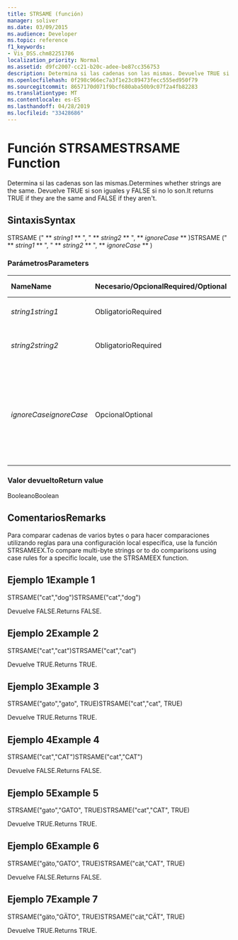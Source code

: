 ```yaml
---
title: STRSAME (función)
manager: soliver
ms.date: 03/09/2015
ms.audience: Developer
ms.topic: reference
f1_keywords:
- Vis_DSS.chm82251786
localization_priority: Normal
ms.assetid: d9fc2007-cc21-b20c-adee-be87cc356753
description: Determina si las cadenas son las mismas. Devuelve TRUE si son iguales y FALSE si no lo son.
ms.openlocfilehash: 0f298c966ec7a3f1e23c89473fecc555ed950f79
ms.sourcegitcommit: 8657170d071f9bcf680aba50b9c07f2a4fb82283
ms.translationtype: MT
ms.contentlocale: es-ES
ms.lasthandoff: 04/28/2019
ms.locfileid: "33428686"
---
```

# <a name="strsame-function"></a><span data-ttu-id="42a13-104">Función STRSAME</span><span class="sxs-lookup"><span data-stu-id="42a13-104">STRSAME Function</span></span>

<span data-ttu-id="42a13-105">Determina si las cadenas son las mismas.</span><span class="sxs-lookup"><span data-stu-id="42a13-105">Determines whether strings are the same.</span></span> <span data-ttu-id="42a13-106">Devuelve TRUE si son iguales y FALSE si no lo son.</span><span class="sxs-lookup"><span data-stu-id="42a13-106">It returns TRUE if they are the same and FALSE if they aren't.</span></span> 
  
## <a name="syntax"></a><span data-ttu-id="42a13-107">Sintaxis</span><span class="sxs-lookup"><span data-stu-id="42a13-107">Syntax</span></span>

<span data-ttu-id="42a13-108">STRSAME (" \*\* *string1* \*\* ", " \*\* *string2* \*\* ", \*\* *ignoreCase* \*\* )</span><span class="sxs-lookup"><span data-stu-id="42a13-108">STRSAME (" \*\* *string1* \*\* ", " \*\* *string2* \*\* ", \*\* *ignoreCase* \*\* )</span></span> 
  
### <a name="parameters"></a><span data-ttu-id="42a13-109">Parámetros</span><span class="sxs-lookup"><span data-stu-id="42a13-109">Parameters</span></span>

|<span data-ttu-id="42a13-110">**Name**</span><span class="sxs-lookup"><span data-stu-id="42a13-110">**Name**</span></span>|<span data-ttu-id="42a13-111">**Necesario/Opcional**</span><span class="sxs-lookup"><span data-stu-id="42a13-111">**Required/Optional**</span></span>|<span data-ttu-id="42a13-112">**Tipo de datos**</span><span class="sxs-lookup"><span data-stu-id="42a13-112">**Data Type**</span></span>|<span data-ttu-id="42a13-113">**Descripción**</span><span class="sxs-lookup"><span data-stu-id="42a13-113">**Description**</span></span>|
|:-----|:-----|:-----|:-----|
| <span data-ttu-id="42a13-114">_string1_</span><span class="sxs-lookup"><span data-stu-id="42a13-114">_string1_</span></span> <br/> |<span data-ttu-id="42a13-115">Obligatorio</span><span class="sxs-lookup"><span data-stu-id="42a13-115">Required</span></span>  <br/> |<span data-ttu-id="42a13-116">**String**</span><span class="sxs-lookup"><span data-stu-id="42a13-116">**String**</span></span> <br/> |<span data-ttu-id="42a13-117">La primera cadena de la comparación.</span><span class="sxs-lookup"><span data-stu-id="42a13-117">The first string to compare.</span></span>  <br/> |
| <span data-ttu-id="42a13-118">_string2_</span><span class="sxs-lookup"><span data-stu-id="42a13-118">_string2_</span></span> <br/> |<span data-ttu-id="42a13-119">Obligatorio</span><span class="sxs-lookup"><span data-stu-id="42a13-119">Required</span></span>  <br/> |<span data-ttu-id="42a13-120">**String**</span><span class="sxs-lookup"><span data-stu-id="42a13-120">**String**</span></span> <br/> |<span data-ttu-id="42a13-121">La segunda cadena de la comparación.</span><span class="sxs-lookup"><span data-stu-id="42a13-121">The second string to compare.</span></span>  <br/> |
| <span data-ttu-id="42a13-122">_ignoreCase_</span><span class="sxs-lookup"><span data-stu-id="42a13-122">_ignoreCase_</span></span> <br/> |<span data-ttu-id="42a13-123">Opcional</span><span class="sxs-lookup"><span data-stu-id="42a13-123">Optional</span></span>  <br/> |<span data-ttu-id="42a13-124">**Boolean**</span><span class="sxs-lookup"><span data-stu-id="42a13-124">**Boolean**</span></span> <br/> |<span data-ttu-id="42a13-125">TRUE (verdadero) para no distinguir mayúsculas y minúsculas y FALSE (falso) para hacerlo.</span><span class="sxs-lookup"><span data-stu-id="42a13-125">TRUE to ignore the case and FALSE to compare the case.</span></span> <span data-ttu-id="42a13-126">El valor predeterminado es FALSE.</span><span class="sxs-lookup"><span data-stu-id="42a13-126">The default is FALSE.</span></span>  <br/> |
   
### <a name="return-value"></a><span data-ttu-id="42a13-127">Valor devuelto</span><span class="sxs-lookup"><span data-stu-id="42a13-127">Return value</span></span>

<span data-ttu-id="42a13-128">Booleano</span><span class="sxs-lookup"><span data-stu-id="42a13-128">Boolean</span></span>
  
## <a name="remarks"></a><span data-ttu-id="42a13-129">Comentarios</span><span class="sxs-lookup"><span data-stu-id="42a13-129">Remarks</span></span>

<span data-ttu-id="42a13-130">Para comparar cadenas de varios bytes o para hacer comparaciones utilizando reglas para una configuración local específica, use la función STRSAMEEX.</span><span class="sxs-lookup"><span data-stu-id="42a13-130">To compare multi-byte strings or to do comparisons using case rules for a specific locale, use the STRSAMEEX function.</span></span>
  
## <a name="example-1"></a><span data-ttu-id="42a13-131">Ejemplo 1</span><span class="sxs-lookup"><span data-stu-id="42a13-131">Example 1</span></span>

<span data-ttu-id="42a13-132">STRSAME("cat","dog")</span><span class="sxs-lookup"><span data-stu-id="42a13-132">STRSAME("cat","dog")</span></span>
  
<span data-ttu-id="42a13-133">Devuelve FALSE.</span><span class="sxs-lookup"><span data-stu-id="42a13-133">Returns FALSE.</span></span>
  
## <a name="example-2"></a><span data-ttu-id="42a13-134">Ejemplo 2</span><span class="sxs-lookup"><span data-stu-id="42a13-134">Example 2</span></span>

<span data-ttu-id="42a13-135">STRSAME("cat","cat")</span><span class="sxs-lookup"><span data-stu-id="42a13-135">STRSAME("cat","cat")</span></span>
  
<span data-ttu-id="42a13-136">Devuelve TRUE.</span><span class="sxs-lookup"><span data-stu-id="42a13-136">Returns TRUE.</span></span>
  
## <a name="example-3"></a><span data-ttu-id="42a13-137">Ejemplo 3</span><span class="sxs-lookup"><span data-stu-id="42a13-137">Example 3</span></span>

<span data-ttu-id="42a13-138">STRSAME("gato","gato", TRUE)</span><span class="sxs-lookup"><span data-stu-id="42a13-138">STRSAME("cat","cat", TRUE)</span></span>
  
<span data-ttu-id="42a13-139">Devuelve TRUE.</span><span class="sxs-lookup"><span data-stu-id="42a13-139">Returns TRUE.</span></span>
  
## <a name="example-4"></a><span data-ttu-id="42a13-140">Ejemplo 4</span><span class="sxs-lookup"><span data-stu-id="42a13-140">Example 4</span></span>

<span data-ttu-id="42a13-141">STRSAME("cat","CAT")</span><span class="sxs-lookup"><span data-stu-id="42a13-141">STRSAME("cat","CAT")</span></span>
  
<span data-ttu-id="42a13-142">Devuelve FALSE.</span><span class="sxs-lookup"><span data-stu-id="42a13-142">Returns FALSE.</span></span>
  
## <a name="example-5"></a><span data-ttu-id="42a13-143">Ejemplo 5</span><span class="sxs-lookup"><span data-stu-id="42a13-143">Example 5</span></span>

<span data-ttu-id="42a13-144">STRSAME("gato","GATO", TRUE)</span><span class="sxs-lookup"><span data-stu-id="42a13-144">STRSAME("cat","CAT", TRUE)</span></span>
  
<span data-ttu-id="42a13-145">Devuelve TRUE.</span><span class="sxs-lookup"><span data-stu-id="42a13-145">Returns TRUE.</span></span>
  
## <a name="example-6"></a><span data-ttu-id="42a13-146">Ejemplo 6</span><span class="sxs-lookup"><span data-stu-id="42a13-146">Example 6</span></span>

<span data-ttu-id="42a13-147">STRSAME("gäto,"GATO", TRUE)</span><span class="sxs-lookup"><span data-stu-id="42a13-147">STRSAME("cät,"CAT", TRUE)</span></span>
  
<span data-ttu-id="42a13-148">Devuelve FALSE.</span><span class="sxs-lookup"><span data-stu-id="42a13-148">Returns FALSE.</span></span>
  
## <a name="example-7"></a><span data-ttu-id="42a13-149">Ejemplo 7</span><span class="sxs-lookup"><span data-stu-id="42a13-149">Example 7</span></span>

<span data-ttu-id="42a13-150">STRSAME("gäto,"GÄTO", TRUE)</span><span class="sxs-lookup"><span data-stu-id="42a13-150">STRSAME("cät,"CÄT", TRUE)</span></span>
  
<span data-ttu-id="42a13-151">Devuelve TRUE.</span><span class="sxs-lookup"><span data-stu-id="42a13-151">Returns TRUE.</span></span>
  


